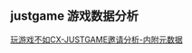 ## justgame 游戏数据分析


[玩游戏不如CX-JUSTGAME邀请分析-内附元数据](https://igaojin.me/2019/12/25/%E7%8E%A9%E6%B8%B8%E6%88%8F%E4%B8%8D%E5%A6%82CX-JUSTGAME%E9%82%80%E8%AF%B7%E5%88%86%E6%9E%90-%E5%86%85%E9%99%84%E5%85%83%E6%95%B0%E6%8D%AE/)